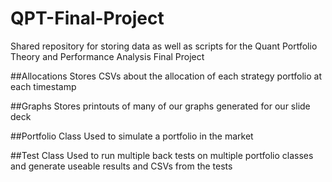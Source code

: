 # QPT-Final-Project
Shared repository for storing data as well as scripts for the Quant Portfolio Theory and Performance Analysis Final Project

##Allocations
Stores CSVs about the allocation of each strategy portfolio at each timestamp

##Graphs
Stores printouts of many of our graphs generated for our slide deck

##Portfolio Class
Used to simulate a portfolio in the market

##Test Class
Used to run multiple back tests on multiple portfolio classes and generate useable results and CSVs from the tests
